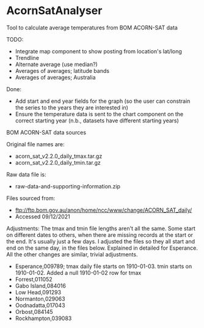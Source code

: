 # AcornSatAnalyser
Tool to calculate average temperatures from BOM ACORN-SAT data

TODO:
- Integrate map component to show posting from location's lat/long
- Trendline
- Alternate average (use median?)
- Averages of averages; latitude bands
- Averages of averages; Australia

Done:
- Add start and end year fields for the graph (so the user can constrain the series to the years they are interested in)
- Ensure the temperature data is sent to the chart component on the correct starting year (n.b., datasets have different starting years)

BOM ACORN-SAT data sources

Original file names are:
- acorn_sat_v2.2.0_daily_tmax.tar.gz
- acorn_sat_v2.2.0_daily_tmin.tar.gz

Raw data file is:
- raw-data-and-supporting-information.zip

Files sourced from:
- ftp://ftp.bom.gov.au/anon/home/ncc/www/change/ACORN_SAT_daily/
- Accessed 09/12/2021

Adjustments:
The tmax and tmin file lengths aren't all the same. Some start on different dates to others, when there are missing records at the start or the end. It's usually just a few days. I adjusted the files so they all start and end on the same day, in the files below. Explained in detailed for Esperance. All the other changes are similar, trivial adjustments.

- Esperance,009789; tmax daily file starts on 1910-01-03. tmin starts on 1910-01-02. Added a null 1910-01-02 row for tmax
- Forrest,011052
- Gabo Island,084016
- Low Head,091293
- Normanton,029063
- Oodnadatta,017043
- Orbost,084145
- Rockhampton,039083




